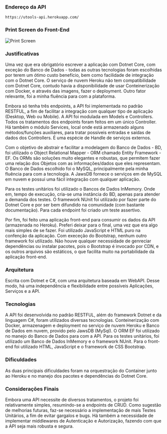 ### Endereço da API

`https://utools-api.herokuapp.com/`

### Print Screen do Front-End

![Print Screen](https://i.ibb.co/PCq3hrn/Screen-Shot-2020-02-22-at-13-46-36.png)

### Justificativas
 
Uma vez que era obrigatório escrever a aplicação com Dotnet Core, com exceção do Banco de Dados - todas as outras tecnologias foram escolhidas por terem um ótimo custo benefício, bem como facilidade de integração com o Dotnet Core. O serviço de nuvem Heroku não tem compatibilidade com Dotnet Core, contudo havia a disponibilidade de usar Conteinerização com Docker, e através das imagens, fazer o deployment. Outro fator relevante, foi a minha fluência para com a plataforma.

Embora só tenha três endpoints, a API foi implementada no padrão RESTFUL, a fim de facilitar a integração com qualquer tipo de aplicação (Desktop, Web ou Mobile). A API foi modulada em Models e Controllers. Todos os tratamentos dos endpoints foram feitos em um único Controller. Há também o módulo Services, local onde está armazenado alguns métodos/funções auxiliares, para tratar possíveis entradas e saídas de dados dos Controllers. É uma espécie de Handle de serviços externos.

Com o objetivo de abstrair e facilitar a modelagem do Banco de Dados - BD, foi utilizado o Object Relational Mapper - ORM chamado Entity Framework - EF. Os ORMs são soluções muito elegantes e robustas, que permitem fazer uma relação dos Objetos com as informações/dados que eles representam. O Banco de Dados escolhido foi o MySQL, principalmente pela minha fluência para com a tecnologia. A JawsDB fornece o serviços em de MySQL em nuvem e possui uma fácil integração com qualquer aplicação.

Para os testes unitários foi utilizado o Bancos de Dados InMemory. Onde em, tempo de execução, cria-se uma instância do BD, apenas para atender a demanda dos testes. O framework NUnit foi utilizado por fazer parte do Dotnet Core e por ser bem difundido na comunidade (com bastante documentação). Para cada endpoint foi criado um teste assertivo.

Por fim, foi feito uma aplicação front-end para consumir os dados da API (armazenada no Heroku). Preferi deixar para o final, uma vez que era algo mais simples de se fazer. Foi utilizado JavaScript e HTML puro na confenção da aplicação. Com execeção do Bootstrap, nenhum outro framework foi utilizado. Não houve qualquer necessidade de genreciar dependências ou instalar pacotes, pois o Bootstrap é invocado por CDN, e os outros arquivos são estáticos, o que facilita muito na portabilidade da aplicação front-end.

### Arquitetura

Escrita com Dotnet e C#, com uma arquitetura baseada em WebAPI. Desse modo, há uma independência e flexibilidade entre possíveis Aplicações, Serviços e a API.

### Tecnologias

A API foi desenvolvida no padrão RESTFUL, além do framework Dotnet e da linguagem C#, foram utilizados diversas tecnologias. Conteinerização com Docker, armazenagem e deployment no serviço de nuvem Heroku e Banco de Dados em nuvem, provido pelo JawsDB (MySql). O ORM EF foi utilizado no manejo do Banco de Dados para com a API. Para os testes unitários, foi utilizado um Banco de Dados InMemory e o framework NUnit. Para o front-end foi utilizado HTML, JavaScript e o framework de CSS Bootstrap.

### Dificuldades

As duas principais dificuldades foram na orquestração do Container junto ao Heroku e no manejo dos pacotes e dependências do Dotnet Core.

### Considerações Finais

Embora uma API necessite de diversos tratamentos, o projeto foi relativamente simples, resumindo-se a endpoints de CRUD. Como sugestão de melhorias futuras, faz-se necessário a implementação de mais Testes Unitários, a fim de evitar gargalos e bugs. Há também a necessidade de implementar middlewares de Autenticação e Autorização, fazendo com que a API seja mais robusta e segura.
